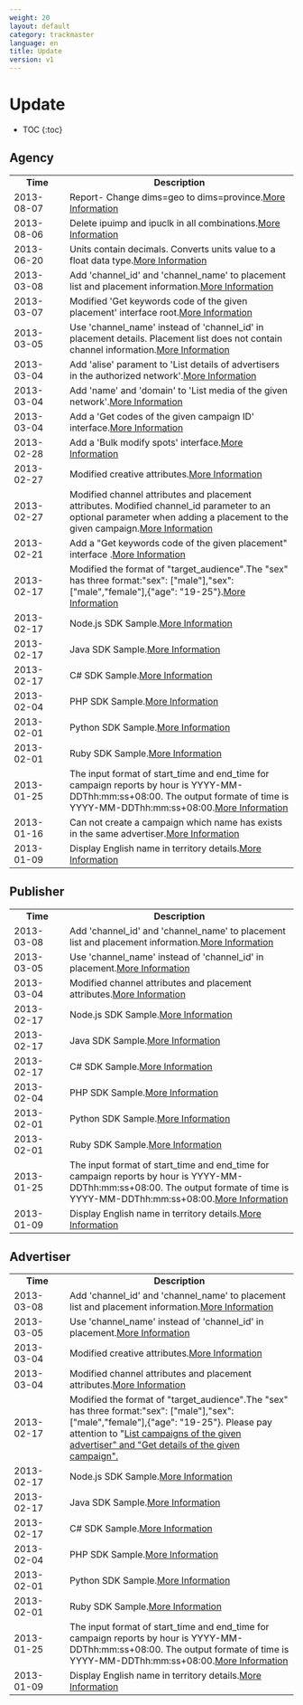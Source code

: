```yaml
---
weight: 20
layout: default
category: trackmaster
language: en
title: Update
version: v1
---
```


# Update

* TOC
{:toc}

## Agency


<table width="560" border="0" bordercolor="#000000">
  <tr>
    <td width="94"><div align="center"><strong>Time</strong></div></td>
    <td width="456"><div align="center"><strong>Description</strong></div></td>
  </tr>
      <tr>
    <td>2013-08-07</td>
    <td>Report- Change dims=geo to dims=province.<a href="http://dev.admaster.com.cn/doc/trackmaster/v1/en/campaign_report.html">More Information</a></td>
  </tr>
    <tr>
    <td>2013-08-06</td>
    <td>Delete ipuimp and ipuclk in all combinations.<a href="http://dev.admaster.com.cn/doc/trackmaster/v1/en/campaign_report.html">More Information</a></td>
  </tr>
    <tr>
    <td>2013-06-20</td>
    <td>Units contain decimals. Converts units value to a float data type.<a href="http://dev.admaster.com.cn/doc/trackmaster/v1/en/spot.html">More Information</a></td>
  </tr>

  <tr>
    <td>2013-03-08</td>
    <td>Add 'channel_id' and 'channel_name' to placement list and placement information.<a href="http://dev.admaster.com.cn/doc/trackmaster/v1/en/placement.html">More Information</a></td>
  </tr>
  <tr>
    <td>2013-03-07</td>
    <td>Modified 'Get keywords code of the given placement'  interface root.<a href="http://dev.admaster.com.cn/doc/trackmaster/v1/en/code.html#get-keywords-code-of-the-given-placement">More Information</a></td>
  </tr>
  <tr>
    <td>2013-03-05</td>
    <td>Use 'channel_name' instead of 'channel_id' in placement details. Placement list does not contain channel information.<a href="http://dev.admaster.com.cn/doc/trackmaster/v1/en/placement.html">More Information</a></td>
  </tr>
  <tr>
    <td>2013-03-04</td>
    <td>Add 'alise' parament to 'List details of advertisers in the authorized network'.<a href="http://dev.admaster.com.cn/doc/trackmaster/v1/en/advertiser.html#list-details-of-advertisers-in-the-authorized-network">More Information</a></td>
  </tr>
  <tr>
    <td>2013-03-04</td>
    <td>Add 'name' and 'domain' to 'List media of the given network'.<a href="http://dev.admaster.com.cn/doc/trackmaster/v1/en/media.html#list-media-of-the-given-network">More Information</a></td>
  </tr>
  <tr>
    <td>2013-03-04</td>
    <td>Add a 'Get codes of the given campaign ID' interface.<a href="http://dev.admaster.com.cn/doc/trackmaster/v1/en/code.html#get-codes-of-the-given-campaign-id">More Information</a></td>
  </tr>
   <tr>
    <td>2013-02-28</td>
    <td>Add a 'Bulk modify spots' interface.<a href="http://dev.admaster.com.cn/doc/trackmaster/v1/en/spot.html#bulk-modify-spots">More Information</a></td>
  </tr>
  <tr>
    <td>2013-02-27</td>
    <td>Modified creative attributes.<a href="http://dev.admaster.com.cn/doc/trackmaster/v1/en/creative.html">More Information</a></td>
  </tr>
  <tr>
    <td>2013-02-27</td>
    <td>Modified channel attributes and placement attributes. Modified channel_id parameter to an optional parameter when adding a placement to the given campaign.<a href="http://dev.admaster.com.cn/doc/trackmaster/v1/en/placement.html#add-a-placement-to-the-given-campaign">More Information</a></td>
  </tr>
  <tr>
    <td>2013-02-21</td>
    <td>Add a "Get keywords code of the given placement" interface .<a href="http://dev.admaster.com.cn/doc/trackmaster/v1/en/code.html">More Information</a></td>
  </tr>
  <tr>
    <td>2013-02-17</td>
    <td>Modified the format of "target_audience".The "sex" has three format:"sex": ["male"],"sex": ["male","female"],{"age": "19-25"}.<a href="http://dev.admaster.com.cn/doc/trackmaster/v1/en/campaign.html#modify-details-of-the-given-campaign">More Information</a></td>
  </tr>
  <tr>
    <td>2013-02-17</td>
    <td>Node.js SDK Sample.<a href="http://dev.admaster.com.cn/doc/trackmaster/v1/en/sdk/nodejs.html">More Information</a></td>
  </tr>
  <tr>
    <td>2013-02-17</td>
    <td>Java SDK Sample.<a href="http://dev.admaster.com.cn/doc/trackmaster/v1/en/sdk/java.html">More Information</a></td>
  </tr>
  <tr>
    <td>2013-02-17</td>
    <td>C# SDK Sample.<a href="http://dev.admaster.com.cn/doc/trackmaster/v1/en/sdk/cs.html">More Information</a></td>
  </tr>
  <tr>
    <td>2013-02-04</td>
    <td>PHP SDK Sample.<a href="http://dev.admaster.com.cn/doc/trackmaster/v1/en/sdk/php.html">More Information</a></td>
  </tr>
  <tr>
    <td>2013-02-01</td>
    <td>Python SDK Sample.<a href="http://dev.admaster.com.cn/doc/trackmaster/v1/en/sdk/python.html">More Information</a></td>
  </tr>
  <tr>
    <td>2013-02-01</td>
    <td>Ruby SDK Sample.<a href="http://dev.admaster.com.cn/doc/trackmaster/v1/en/sdk/ruby.html">More Information</a></td>
  </tr>
  <tr>
    <td>2013-01-25</td>
    <td>The input format of start_time and end_time for campaign reports by hour is YYYY-MM-DDThh:mm:ss+08:00. The output formate of time is YYYY-MM-DDThh:mm:ss+08:00.<a href="http://dev.admaster.com.cn/doc/trackmaster/v1/en/campaign_report.html#get-the-authorized-campaign-report">More Information</a></td>
  </tr>
  <tr>
    <td>2013-01-16</td>
    <td>Can not create a campaign which name has exists in the same advertiser.<a href="http://dev.admaster.com.cn/doc/trackmaster/v1/en/campaign.html#add-the-campaign-to-the-given-advertiser">More Information</a></td>
  </tr>
  <tr>
  	<td>2013-01-09</td>
	<td>Display English name in territory details.<a href="http://dev.admaster.com.cn/doc/trackmaster/v1/en/territory.html">More Information</a></td>
  </tr>
</table> 

## Publisher       

<table width="560" border="0" bordercolor="#000000">
  <tr>
    <td width="94"><div align="center"><strong>Time</strong></div></td>
    <td width="456"><div align="center"><strong>Description</strong></div></td>
  </tr>
  <tr>
    <td>2013-03-08</td>
    <td>Add 'channel_id' and 'channel_name' to placement list and placement information.<a href="http://dev.admaster.com.cn/doc/trackmaster/v1/en/publisher_placement.html">More Information</a></td>
  </tr>
  <tr>
    <td>2013-03-05</td>
    <td>Use 'channel_name' instead of 'channel_id' in placement.<a href="http://dev.admaster.com.cn/doc/trackmaster/v1/en/publisher_placement.html">More Information</a></td>
  </tr>
  <tr>
    <td>2013-03-04</td>
    <td>Modified channel attributes and placement attributes.<a href="http://dev.admaster.com.cn/doc/trackmaster/v1/en/publisher_placement.html">More Information</a></td>
  </tr>
  <tr>
    <td>2013-02-17</td>
    <td>Node.js SDK Sample.<a href="http://dev.admaster.com.cn/doc/trackmaster/v1/en/sdk/nodejs.html">More Information</a></td>
  </tr>
  <tr>
    <td>2013-02-17</td>
    <td>Java SDK Sample.<a href="http://dev.admaster.com.cn/doc/trackmaster/v1/en/sdk/java.html">More Information</a></td>
  </tr>
  <tr>
    <td>2013-02-17</td>
    <td>C# SDK Sample.<a href="http://dev.admaster.com.cn/doc/trackmaster/v1/en/sdk/cs.html">More Information</a></td>
  </tr>
  <tr>
    <td>2013-02-04</td>
    <td>PHP SDK Sample.<a href="http://dev.admaster.com.cn/doc/trackmaster/v1/en/sdk/php.html">More Information</a></td>
  </tr>
  <tr>
    <td>2013-02-01</td>
    <td>Python SDK Sample.<a href="http://dev.admaster.com.cn/doc/trackmaster/v1/en/sdk/python.html">More Information</a></td>
  </tr>
  <tr>
    <td>2013-02-01</td>
    <td>Ruby SDK Sample.<a href="http://dev.admaster.com.cn/doc/trackmaster/v1/en/sdk/ruby.html">More Information</a></td>
  </tr>
  <tr>
    <td>2013-01-25</td>
    <td>The input format of start_time and end_time for campaign reports by hour is YYYY-MM-DDThh:mm:ss+08:00. The output formate of time is YYYY-MM-DDThh:mm:ss+08:00.<a href="http://dev.admaster.com.cn/doc/trackmaster/v1/en/media_report.html#get-campaign-report-of-the-given-media">More Information</a></td>
  </tr>
  <tr>
  	<td>2013-01-09</td>
	<td>Display English name in territory details.<a href="http://dev.admaster.com.cn/doc/trackmaster/v1/en/publisher_territory.html">More Information</a></td>
  </tr>
</table> 

## Advertiser   

<table width="560" border="0" bordercolor="#000000">
  <tr>
    <td width="94"><div align="center"><strong>Time</strong></div></td>
    <td width="456"><div align="center"><strong>Description</strong></div></td>
  </tr>
  <tr>
    <td>2013-03-08</td>
    <td>Add 'channel_id' and 'channel_name' to placement list and placement information.<a href="http://dev.admaster.com.cn/doc/trackmaster/v1/en/advertisers_placement.html">More Information</a></td>
  </tr>
  <tr>
    <td>2013-03-05</td>
    <td>Use 'channel_name' instead of 'channel_id' in placement.<a href="http://dev.admaster.com.cn/doc/trackmaster/v1/en/advertisers_placement.html">More Information</a></td>
  </tr>
  <tr>
    <td>2013-03-04</td>
    <td>Modified creative attributes.<a href="http://dev.admaster.com.cn/doc/trackmaster/v1/en/advertisers_creative.html">More Information</a></td>
  </tr>
  <tr>
    <td>2013-03-04</td>
    <td>Modified channel attributes and placement attributes.<a href="http://dev.admaster.com.cn/doc/trackmaster/v1/en/advertisers_placement.html">More Information</a></td>
  </tr>
  <tr>
    <td>2013-02-17</td>
    <td>Modified the format of "target_audience".The "sex" has three format:"sex": ["male"],"sex": ["male","female"],{"age": "19-25"}. Please pay attention to "<a href="http://dev.admaster.com.cn/doc/trackmaster/v1/en/advertisers_campaign.html#list-campaigns-of-the-given-advertiser">List campaigns of the given advertiser" and "<a href="http://dev.admaster.com.cn/doc/trackmaster/v1/en/advertisers_campaign.html#get-details-of-the-given-campaign">Get details of the given campaign".</td>
  </tr>
  <tr>
    <td>2013-02-17</td>
    <td>Node.js SDK Sample.<a href="http://dev.admaster.com.cn/doc/trackmaster/v1/en/sdk/nodejs.html">More Information</a></td>
  </tr>
  <tr>
    <td>2013-02-17</td>
    <td>Java SDK Sample.<a href="http://dev.admaster.com.cn/doc/trackmaster/v1/en/sdk/java.html">More Information</a></td>
  </tr>
  <tr>
    <td>2013-02-17</td>
    <td>C# SDK Sample.<a href="http://dev.admaster.com.cn/doc/trackmaster/v1/en/sdk/cs.html">More Information</a></td>
  </tr>
  <tr>
    <td>2013-02-04</td>
    <td>PHP SDK Sample.<a href="http://dev.admaster.com.cn/doc/trackmaster/v1/en/sdk/php.html">More Information</a></td>
  </tr>
  <tr>
    <td>2013-02-01</td>
    <td>Python SDK Sample.<a href="http://dev.admaster.com.cn/doc/trackmaster/v1/en/sdk/python.html">More Information</a></td>
  </tr>
  <tr>
    <td>2013-02-01</td>
    <td>Ruby SDK Sample.<a href="http://dev.admaster.com.cn/doc/trackmaster/v1/en/sdk/ruby.html">More Information</a></td>
  </tr>
  <tr>
    <td>2013-01-25</td>
    <td>The input format of start_time and end_time for campaign reports by hour is YYYY-MM-DDThh:mm:ss+08:00. The output formate of time is YYYY-MM-DDThh:mm:ss+08:00.<a href="http://dev.admaster.com.cn/doc/trackmaster/v1/en/advertisers_report.html#get-the-advertiser-report">More Information</a></td>
  </tr>
  <tr>
  	<td>2013-01-09</td>
	<td>Display English name in territory details.<a href="http://dev.admaster.com.cn/doc/trackmaster/v1/en/advertisers_territory.html">More Information</a></td>
  </tr>
</table> 


